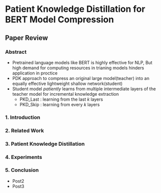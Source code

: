 # Patient Knowledge Distillation for BERT Model Compression
## Paper Review

### **Abstract**
* Pretrained language models like BERT is highly effective for NLP, But high demand for computing resources in trianing models hinders application in proctice
* PDK approach to compress an original large model(teacher) into an equally effective lightweight shallow network(student)
* Student model *patiently* learns from multiple intermediate layers of the teacher model for incremental knowledge extraction
  - PKD_Last : learning from the last *k* layers
  - PKD_Skip : learning from every *k* layers


 ### **1. Introduction**
 ### **2. Related Work**
 ### **3. Patient Knowledge Distillation**
 ### **4. Experiments**
 ### **5. Conclusion** 

* Post2
* Post3
